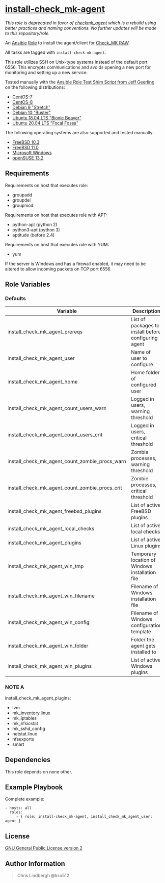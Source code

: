 # [install-check_mk-agent](https://galaxy.ansible.com/kso512/install-check_mk-agent/)

*This role is deprecated in favor of [checkmk_agent](https://github.com/kso512/checkmk_agent) which is a rebuild using better practices and naming conventions. No further updates will be made to this repository/role.*

An [Ansible](https://www.ansible.com/) [Role](http://docs.ansible.com/ansible/playbooks_roles.html#roles) to install the agent/client for [Check_MK RAW](http://mathias-kettner.com/check_mk_introduction.html).

All tasks are tagged with `install-check-mk-agent`.

This role utilizes SSH on Unix-type systems instead of the default port 6556.  This encrypts communications and avoids opening a new port for monitoring and setting up a new service.

Tested manually with the [Ansible Role Test Shim Script from Jeff Geerling](https://gist.github.com/geerlingguy/73ef1e5ee45d8694570f334be385e181) on the following distributions:

- [CentOS-7](https://wiki.centos.org/Manuals/ReleaseNotes/CentOS7)
- [CentOS-8](https://wiki.centos.org/Manuals/ReleaseNotes/CentOSLinux8)
- [Debian 9 "Stretch"](https://www.debian.org/releases/stretch/)
- [Debian 10 "Buster"](https://www.debian.org/releases/buster/)
- [Ubuntu 18.04 LTS "Bionic Beaver"](https://releases.ubuntu.com/bionic/)
- [Ubuntu 20.04 LTS "Focal Fossa"](https://releases.ubuntu.com/focal/)

The following operating systems are also supported and tested manually:

- [FreeBSD 10.3](https://www.freebsd.org/releases/10.3R/relnotes.html)
- [FreeBSD 11.0](https://www.freebsd.org/releases/11.0R/relnotes.html)
- [Microsoft Windows](https://www.microsoft.com/en-us/windows/)
- [openSUSE 13.2](https://en.opensuse.org/Portal:13.2)

## Requirements

Requirements on host that executes role:

- groupadd
- groupdel
- groupmod

Requirements on host that executes role with APT:

- python-apt (python 2)
- python3-apt (python 3)
- aptitude (before 2.4)

Requirements on host that executes role with YUM:

- yum

If the server is Windows and has a firewall enabled, it may need to be altered to allow incoming packets on TCP port 6556.

## Role Variables

### Defaults

| Variable | Description | Value |
| -------- | ----------- | ----- |
| install_check_mk_agent_prereqs | List of packages to install before configuring agent | `sudo` |
| install_check_mk_agent_user | Name of user to configure | `cmkagent` |
| install_check_mk_agent_home | Home folder of configured user | `"/home/{{ install_check_mk_agent_user }}"` |
| install_check_mk_agent_count_users_warn | Logged in users, warning threshold | `10` |
| install_check_mk_agent_count_users_crit | Logged in users, critical threshold | `15` |
| install_check_mk_agent_count_zombie_procs_warn | Zombie processes, warning threshold | `5` |
| install_check_mk_agent_count_zombie_procs_crit | Zombie processes, critical threshold | `10` |
| install_check_mk_agent_freebsd_plugins | List of active FreeBSD plugins | `[]` |
| install_check_mk_agent_local_checks | List of active local checks | `count_users`, `count_zombie_procs` |
| install_check_mk_agent_plugins | List of active Linux plugins | See [NOTE A](https://github.com/kso512/install-check_mk-agent#note-a) |
| install_check_mk_agent_win_tmp | Temporary location of Windows installation file | `"c:\{{ install_check_mk_agent_win_filename }}"` |
| install_check_mk_agent_win_filename | Filename of Windows installation file | `check_mk_agent.msi` |
| install_check_mk_agent_win_config | Filename of Windows configuration template | `check_mk.example.ini.j2` |
| install_check_mk_agent_win_folder | Folder the agent gets installed to | `C:\Program Files (x86)\check_mk\` |
| install_check_mk_agent_win_plugins | List of active Windows plugins | `mk_inventory.vbs` |

### NOTE A

install_check_mk_agent_plugins:

- lvm
- mk_inventory.linux
- mk_iptables
- mk_nfsiostat
- mk_sshd_config
- netstat.linux
- nfsexports
- smart

## Dependencies

This role depends on none other.

## Example Playbook

Complete example:

    - hosts: all
      roles:
         - { role: install-check_mk-agent, install_check_mk_agent_user: agent }

## License

[GNU General Public License version 2](https://www.gnu.org/licenses/gpl-2.0.txt)

## Author Information

> Chris Lindbergh @kso512

